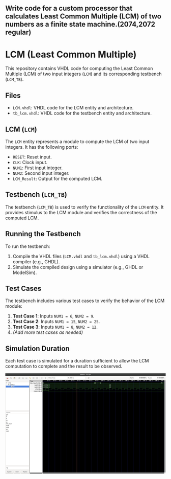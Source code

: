 ## Write code for a custom processor that calculates Least Common Multiple (LCM) of two numbers as a finite state machine.(2074,2072 regular)

# LCM (Least Common Multiple)

This repository contains VHDL code for computing the Least Common Multiple (LCM) of two input integers (`LCM`) and its corresponding testbench (`LCM_TB`).

## Files

- `LCM.vhdl`: VHDL code for the LCM entity and architecture.
- `tb_lcm.vhdl`: VHDL code for the testbench entity and architecture.

## LCM (`LCM`)

The `LCM` entity represents a module to compute the LCM of two input integers. It has the following ports:

- `RESET`: Reset input.
- `CLK`: Clock input.
- `NUM1`: First input integer.
- `NUM2`: Second input integer.
- `LCM_Result`: Output for the computed LCM.

## Testbench (`LCM_TB`)

The testbench (`LCM_TB`) is used to verify the functionality of the `LCM` entity. It provides stimulus to the LCM module and verifies the correctness of the computed LCM.

## Running the Testbench

To run the testbench:

1. Compile the VHDL files (`LCM.vhdl` and `tb_lcm.vhdl`) using a VHDL compiler (e.g., GHDL).
2. Simulate the compiled design using a simulator (e.g., GHDL or ModelSim).

## Test Cases

The testbench includes various test cases to verify the behavior of the LCM module:

1. **Test Case 1**: Inputs `NUM1 = 6`, `NUM2 = 9`.
2. **Test Case 2**: Inputs `NUM1 = 15`, `NUM2 = 25`.
3. **Test Case 3**: Inputs `NUM1 = 8`, `NUM2 = 12`.
4. *(Add more test cases as needed)*

## Simulation Duration

Each test case is simulated for a duration sufficient to allow the LCM computation to complete and the result to be observed.

![Simulation Results](https://github.com/Aayush518/Embedded-System-VHDL/blob/main/src/Lab_LCM/Screenshot%202024-02-10%20at%2015.12.06.png "Simulation Results")
